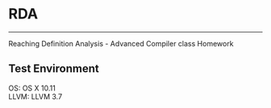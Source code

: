 # RDA
----

Reaching Definition Analysis - Advanced Compiler class Homework

## Test Environment
OS:   OS X 10.11<br />
LLVM: LLVM 3.7<br />

